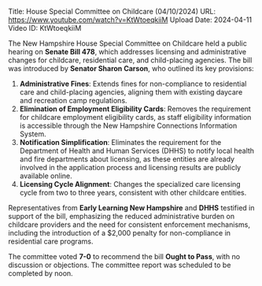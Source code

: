 Title: House Special Committee on Childcare (04/10/2024)
URL: https://www.youtube.com/watch?v=KtWtoeqkiiM
Upload Date: 2024-04-11
Video ID: KtWtoeqkiiM

The New Hampshire House Special Committee on Childcare held a public hearing on **Senate Bill 478**, which addresses licensing and administrative changes for childcare, residential care, and child-placing agencies. The bill was introduced by **Senator Sharon Carson**, who outlined its key provisions:

1. **Administrative Fines**: Extends fines for non-compliance to residential care and child-placing agencies, aligning them with existing daycare and recreation camp regulations.
2. **Elimination of Employment Eligibility Cards**: Removes the requirement for childcare employment eligibility cards, as staff eligibility information is accessible through the New Hampshire Connections Information System.
3. **Notification Simplification**: Eliminates the requirement for the Department of Health and Human Services (DHHS) to notify local health and fire departments about licensing, as these entities are already involved in the application process and licensing results are publicly available online.
4. **Licensing Cycle Alignment**: Changes the specialized care licensing cycle from two to three years, consistent with other childcare entities.

Representatives from **Early Learning New Hampshire** and **DHHS** testified in support of the bill, emphasizing the reduced administrative burden on childcare providers and the need for consistent enforcement mechanisms, including the introduction of a $2,000 penalty for non-compliance in residential care programs.

The committee voted **7-0** to recommend the bill **Ought to Pass**, with no discussion or objections. The committee report was scheduled to be completed by noon.